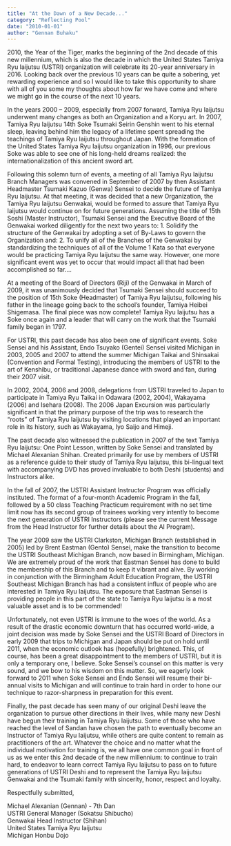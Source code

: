 ```yaml
---
title: "At the Dawn of a New Decade..."
category: "Reflecting Pool"
date: "2010-01-01"
author: "Gennan Buhaku"
---
```


2010, the Year of the Tiger, marks the beginning of the 2nd decade of this new millennium, which is also the decade in which the United States Tamiya Ryu Iaijutsu (USTRI) organization will celebrate its 20-year anniversary in 2016. Looking back over the previous 10 years can be quite a sobering, yet rewarding experience and so I would like to take this opportunity to share with all of you some my thoughts about how far we have come and where we might go in the course of the next 10 years.

In the years 2000 – 2009, especially from 2007 forward, Tamiya Ryu Iaijutsu underwent many changes as both an Organization and a Koryu art. In 2007, Tamiya Ryu Iaijutsu 14th Soke Tsumaki Seirin Genshin went to his eternal sleep, leaving behind him the legacy of a lifetime spent spreading the teachings of Tamiya Ryu Iaijutsu throughout Japan. With the formation of the United States Tamiya Ryu Iaijutsu organization in 1996, our previous Soke was able to see one of his long-held dreams realized: the internationalization of this ancient sword art.

Following this solemn turn of events, a meeting of all Tamiya Ryu Iaijutsu Branch Managers was convened in September of 2007 by then Assistant Headmaster Tsumaki Kazuo (Genwa) Sensei to decide the future of Tamiya Ryu Iaijutsu. At that meeting, it was decided that a new Organization, the Tamiya Ryu Iaijutsu Genwakai, would be formed to assure that Tamiya Ryu Iaijutsu would continue on for future generations. Assuming the title of 15th Soshi (Master Instructor), Tsumaki Sensei and the Executive Board of the Genwakai worked diligently for the next two years to: 1. Solidify the structure of the Genwakai by adopting a set of By-Laws to govern the Organization and: 2. To unify all of the Branches of the Genwakai by standardizing the techniques of all of the Volume 1 Kata so that everyone would be practicing Tamiya Ryu Iaijutsu the same way. However, one more significant event was yet to occur that would impact all that had been accomplished so far….

At a meeting of the Board of Directors (Riji) of the Genwakai in March of 2009, it was unanimously decided that Tsumaki Sensei should succeed to the position of 15th Soke (Headmaster) of Tamiya Ryu Iaijutsu, following his father in the lineage going back to the school’s founder, Tamiya Heibei Shigemasa. The final piece was now complete! Tamiya Ryu Iaijutsu has a Soke once again and a leader that will carry on the work that the Tsumaki family began in 1797.

For USTRI, this past decade has also been one of significant events. Soke Sensei and his Assistant, Endo Tsuyako (Gentei) Sensei visited Michigan in 2003, 2005 and 2007 to attend the summer Michigan Taikai and Shinsakai (Convention and Formal Testing), introducing the members of USTRI to the art of Kenshibu, or traditional Japanese dance with sword and fan, during their 2007 visit.

In 2002, 2004, 2006 and 2008, delegations from USTRI traveled to Japan to participate in Tamiya Ryu Taikai in Odawara (2002, 2004), Wakayama (2006) and Isehara (2008). The 2006 Japan Excursion was particularly significant in that the primary purpose of the trip was to research the “roots” of Tamiya Ryu Iaijutsu by visiting locations that played an important role in its history, such as Wakayama, Iyo Saijo and Himeji.

The past decade also witnessed the publication in 2007 of the text Tamiya Ryu Iaijutsu: One Point Lesson, written by Soke Sensei and translated by Michael Alexanian Shihan. Created primarily for use by members of USTRI as a reference guide to their study of Tamiya Ryu Iaijutsu, this bi-lingual text with accompanying DVD has proved invaluable to both Deshi (students) and Instructors alike.

In the fall of 2007, the USTRI Assistant Instructor Program was officially instituted. The format of a four-month Academic Program in the fall, followed by a 50 class Teaching Practicum requirement with no set time limit now has its second group of trainees working very intently to become the next generation of USTRI Instructors (please see the current Message from the Head Instructor for further details about the AI Program).

The year 2009 saw the USTRI Clarkston, Michigan Branch (established in 2005) led by Brent Eastman (Gento) Sensei, make the transition to become the USTRI Southeast Michigan Branch, now based in Birmingham, Michigan. We are extremely proud of the work that Eastman Sensei has done to build the membership of this Branch and to keep it vibrant and alive. By working in conjunction with the Birmingham Adult Education Program, the USTRI Southeast Michigan Branch has had a consistent influx of people who are interested in Tamiya Ryu Iaijutsu. The exposure that Eastman Sensei is providing people in this part of the state to Tamiya Ryu Iaijutsu is a most valuable asset and is to be commended!

Unfortunately, not even USTRI is immune to the woes of the world. As a result of the drastic economic downturn that has occurred world-wide, a joint decision was made by Soke Sensei and the USTRI Board of Directors in early 2009 that trips to Michigan and Japan should be put on hold until 2011, when the economic outlook has (hopefully) brightened. This, of course, has been a great disappointment to the members of USTRI, but it is only a temporary one, I believe. Soke Sensei’s counsel on this matter is very sound, and we bow to his wisdom on this matter. So, we eagerly look forward to 2011 when Soke Sensei and Endo Sensei will resume their bi-annual visits to Michigan and will continue to train hard in order to hone our technique to razor-sharpness in preparation for this event.

Finally, the past decade has seen many of our original Deshi leave the organization to pursue other directions in their lives, while many new Deshi have begun their training in Tamiya Ryu Iaijutsu. Some of those who have reached the level of Sandan have chosen the path to eventually become an Instructor of Tamiya Ryu Iaijutsu, while others are quite content to remain as practitioners of the art. Whatever the choice and no matter what the individual motivation for training is, we all have one common goal in front of us as we enter this 2nd decade of the new millennium: to continue to train hard, to endeavor to learn correct Tamiya Ryu Iaijutsu to pass on to future generations of USTRI Deshi and to represent the Tamiya Ryu Iaijutsu Genwakai and the Tsumaki family with sincerity, honor, respect and loyalty.

Respectfully submitted,

Michael Alexanian (Gennan) - 7th Dan<br>
USTRI General Manager (Sokatsu Shibucho)<br>
Genwakai Head Instructor (Shihan)<br>
United States Tamiya Ryu Iaijutsu<br>
Michigan Honbu Dojo
